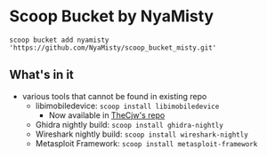 # Scoop Bucket by NyaMisty

`scoop bucket add nyamisty 'https://github.com/NyaMisty/scoop_bucket_misty.git'`

## What's in it

- various tools that cannot be found in existing repo
  - libimobiledevice: `scoop install libimobiledevice`
    - Now available in [TheCjw's repo](https://github.com/TheCjw/scoop-retools)
  - Ghidra nightly build: `scoop install ghidra-nightly`
  - Wireshark nightly build: `scoop install wireshark-nightly`
  - Metasploit Framework: `scoop install metasploit-framework`

